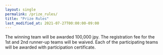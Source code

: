 ```yaml
---
layout: single
permalink: /prize_rules/
title: "Prize Rules"
last_modified_at: 2021-07-27T00:00:00-09:00
---
```


The winning team will be awarded 100,000 jpy.
The registration fee for the 1st and 2nd runner-up teams will be waived.
Each of the participating teams will be awarded with participation certificate.

